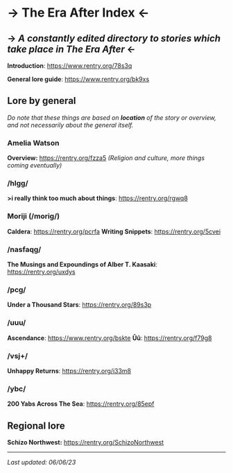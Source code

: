 # -> The Era After Index <-
-> *A constantly edited directory to stories which take place in The Era After* <-
---

**Introduction**: https://www.rentry.org/78s3q

**General lore guide**: https://www.rentry.org/bk9xs

## Lore by general

*Do note that these things are based on **location** of the story or overview, and not necessarily about the general itself.*

### Amelia Watson
**Overview:** https://rentry.org/fzza5 *(Religion and culture, more things coming eventually)*

### /hlgg/
**>i really think too much about things**: https://rentry.org/rgwq8

### Moriji (/morig/)
**Caldera**: https://rentry.org/pcrfa
**Writing Snippets**: https://rentry.org/5cvei

### /nasfaqg/
**The Musings and Expoundings of Alber T. Kaasaki**: https://rentry.org/uxdys

### /pcg/
**Under a Thousand Stars**: https://rentry.org/89s3p

### /uuu/
**Ascendance**: https://www.rentry.org/bskte
**Ûû**: https://rentry.org/f79g8

### /vsj+/
**Unhappy Returns**: https://rentry.org/i33m8

### /ybc/
**200 Yabs Across The Sea**: https://rentry.org/85epf

## Regional lore
**Schizo Northwest:** https://rentry.org/SchizoNorthwest
___
*Last updated: 06/06/23*